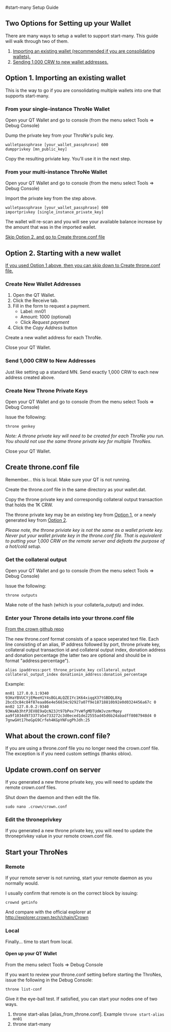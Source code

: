 #start-many Setup Guide

## Two Options for Setting up your Wallet
There are many ways to setup a wallet to support start-many. This guide will walk through two of them.

1. [Importing an existing wallet (recommended if you are consolidating wallets).](#option1)
2. [Sending 1,000 CRW to new wallet addresses.](#option2)

## <a name="option1"></a>Option 1. Importing an existing wallet

This is the way to go if you are consolidating multiple wallets into one that supports start-many. 

### From your single-instance ThroNe Wallet

Open your QT Wallet and go to console (from the menu select Tools => Debug Console)

Dump the private key from your ThroNe's pulic key.

```
walletpassphrase [your_wallet_passphrase] 600
dumpprivkey [mn_public_key]
```

Copy the resulting priviate key. You'll use it in the next step.

### From your multi-instance ThroNe Wallet

Open your QT Wallet and go to console (from the menu select Tools => Debug Console)

Import the private key from the step above.

```
walletpassphrase [your_wallet_passphrase] 600
importprivkey [single_instance_private_key]
```

The wallet will re-scan and you will see your available balance increase by the amount that was in the imported wallet.

[Skip Option 2. and go to Create throne.conf file](#throneconf)

## <a name="option2"></a>Option 2. Starting with a new wallet

[If you used Option 1 above, then you can skip down to Create throne.conf file.](#throneconf)

### Create New Wallet Addresses

1. Open the QT Wallet.
2. Click the Receive tab.
3. Fill in the form to request a payment.
    * Label: mn01
    * Amount: 1000 (optional)
    * Click *Request payment*
5. Click the *Copy Address* button

Create a new wallet address for each ThroNe.

Close your QT Wallet.

### Send 1,000 CRW to New Addresses

Just like setting up a standard MN. Send exactly 1,000 CRW to each new address created above.

### Create New Throne Private Keys

Open your QT Wallet and go to console (from the menu select Tools => Debug Console)

Issue the following:

```throne genkey```

*Note: A throne private key will need to be created for each ThroNe you run. You should not use the same throne private key for multiple ThroNes.*

Close your QT Wallet.

## <a name="throneconf"></a>Create throne.conf file

Remember... this is local. Make sure your QT is not running.

Create the throne.conf file in the same directory as your wallet.dat.

Copy the throne private key and correspondig collateral output transaction that holds the 1K CRW.

The throne private key may be an existing key from [Option 1](#option1), or a newly generated key from [Option 2](#option2). 

*Please note, the throne priviate key is not the same as a wallet private key. Never put your wallet private key in the throne.conf file. That is equivalent to putting your 1,000 CRW on the remote server and defeats the purpose of a hot/cold setup.*

### Get the collateral output

Open your QT Wallet and go to console (from the menu select Tools => Debug Console)

Issue the following:

```throne outputs```

Make note of the hash (which is your collaterla_output) and index.

### Enter your Throne details into your throne.conf file
[From the crown github repo](https://github.com/infernoman/bitcoin/blob/master/doc/throne_conf.md)

The new throne.conf format consists of a space seperated text file. Each line consisting of an alias, IP address followed by port, throne private key, collateral output transaction id and collateral output index, donation address and donation percentage (the latter two are optional and should be in format "address:percentage").

```
alias ipaddress:port throne_private_key collateral_output collateral_output_index donationin_address:donation_percentage
```



Example:

```
mn01 127.0.0.1:9340 93HaYBVUCYjEMeeH1Y4sBGLALQZE1Yc1K64xiqgX37tGBDQL8Xg 2bcd3c84c84f87eaa86e4e56834c92927a07f9e18718810b92e0d0324456a67c 0
mn02 127.0.0.2:9340 93WaAb3htPJEV8E9aQcN23Jt97bPex7YvWfgMDTUdWJvzmrMqey aa9f1034d973377a5e733272c3d0eced1de22555ad45d6b24abadff8087948d4 0 7gnwGHt17heGpG9Crfeh4KGpYNFugPhJdh:25
```

## What about the crown.conf file?

If you are using a throne.conf file you no longer need the crown.conf file. The exception is if you need custom settings (thanks oblox). 

## Update crown.conf on server

If you generated a new throne private key, you will need to update the remote crown.conf files.

Shut down the daemon and then edit the file.

```sudo nano .crown/crown.conf```

### Edit the throneprivkey
If you generated a new throne private key, you will need to update the throneprivkey value in your remote crown.conf file.

## Start your ThroNes

### Remote

If your remote server is not running, start your remote daemon as you normally would. 

I usually confirm that remote is on the correct block by issuing:

```crownd getinfo```

And compare with the official explorer at http://explorer.crown.tech/chain/Crown

### Local

Finally... time to start from local.

#### Open up your QT Wallet

From the menu select Tools => Debug Console

If you want to review your throne.conf setting before starting the ThroNes, issue the following in the Debug Console:

```throne list-conf```

Give it the eye-ball test. If satisfied, you can start your nodes one of two ways.

1. throne start-alias [alias_from_throne.conf]. Example ```throne start-alias mn01```
2. throne start-many
